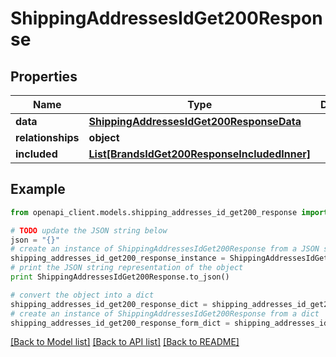 # ShippingAddressesIdGet200Response


## Properties
Name | Type | Description | Notes
------------ | ------------- | ------------- | -------------
**data** | [**ShippingAddressesIdGet200ResponseData**](ShippingAddressesIdGet200ResponseData.md) |  | [optional] 
**relationships** | **object** |  | [optional] 
**included** | [**List[BrandsIdGet200ResponseIncludedInner]**](BrandsIdGet200ResponseIncludedInner.md) |  | [optional] 

## Example

```python
from openapi_client.models.shipping_addresses_id_get200_response import ShippingAddressesIdGet200Response

# TODO update the JSON string below
json = "{}"
# create an instance of ShippingAddressesIdGet200Response from a JSON string
shipping_addresses_id_get200_response_instance = ShippingAddressesIdGet200Response.from_json(json)
# print the JSON string representation of the object
print ShippingAddressesIdGet200Response.to_json()

# convert the object into a dict
shipping_addresses_id_get200_response_dict = shipping_addresses_id_get200_response_instance.to_dict()
# create an instance of ShippingAddressesIdGet200Response from a dict
shipping_addresses_id_get200_response_form_dict = shipping_addresses_id_get200_response.from_dict(shipping_addresses_id_get200_response_dict)
```
[[Back to Model list]](../README.md#documentation-for-models) [[Back to API list]](../README.md#documentation-for-api-endpoints) [[Back to README]](../README.md)


